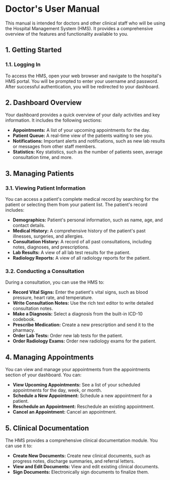 # Doctor's User Manual

This manual is intended for doctors and other clinical staff who will be using the Hospital Management System (HMS). It provides a comprehensive overview of the features and functionality available to you.

## 1. Getting Started

### 1.1. Logging In

To access the HMS, open your web browser and navigate to the hospital's HMS portal. You will be prompted to enter your username and password. After successful authentication, you will be redirected to your dashboard.

## 2. Dashboard Overview

Your dashboard provides a quick overview of your daily activities and key information. It includes the following sections:

*   **Appointments:** A list of your upcoming appointments for the day.
*   **Patient Queue:** A real-time view of the patients waiting to see you.
*   **Notifications:** Important alerts and notifications, such as new lab results or messages from other staff members.
*   **Statistics:** Key statistics, such as the number of patients seen, average consultation time, and more.

## 3. Managing Patients

### 3.1. Viewing Patient Information

You can access a patient's complete medical record by searching for the patient or selecting them from your patient list. The patient's record includes:

*   **Demographics:** Patient's personal information, such as name, age, and contact details.
*   **Medical History:** A comprehensive history of the patient's past illnesses, surgeries, and allergies.
*   **Consultation History:** A record of all past consultations, including notes, diagnoses, and prescriptions.
*   **Lab Results:** A view of all lab test results for the patient.
*   **Radiology Reports:** A view of all radiology reports for the patient.

### 3.2. Conducting a Consultation

During a consultation, you can use the HMS to:

*   **Record Vital Signs:** Enter the patient's vital signs, such as blood pressure, heart rate, and temperature.
*   **Write Consultation Notes:** Use the rich text editor to write detailed consultation notes.
*   **Make a Diagnosis:** Select a diagnosis from the built-in ICD-10 codebook.
*   **Prescribe Medication:** Create a new prescription and send it to the pharmacy.
*   **Order Lab Tests:** Order new lab tests for the patient.
*   **Order Radiology Exams:** Order new radiology exams for the patient.

## 4. Managing Appointments

You can view and manage your appointments from the appointments section of your dashboard. You can:

*   **View Upcoming Appointments:** See a list of your scheduled appointments for the day, week, or month.
*   **Schedule a New Appointment:** Schedule a new appointment for a patient.
*   **Reschedule an Appointment:** Reschedule an existing appointment.
*   **Cancel an Appointment:** Cancel an appointment.

## 5. Clinical Documentation

The HMS provides a comprehensive clinical documentation module. You can use it to:

*   **Create New Documents:** Create new clinical documents, such as progress notes, discharge summaries, and referral letters.
*   **View and Edit Documents:** View and edit existing clinical documents.
*   **Sign Documents:** Electronically sign documents to finalize them.
